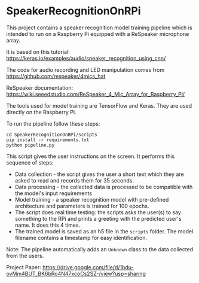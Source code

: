 # SpeakerRecognitionOnRPi

This project contains a speaker recognition model training pipeline which is intended to run on a Raspberry Pi equipped with a ReSpeaker microphone array.

It is based on this tutorial: https://keras.io/examples/audio/speaker_recognition_using_cnn/

The code for audio recording and LED manipulation comes from https://github.com/respeaker/4mics_hat

ReSpeaker documentation: https://wiki.seeedstudio.com/ReSpeaker_4_Mic_Array_for_Raspberry_Pi/

The tools used for model training are TensorFlow and Keras. They are used directly on the Raspberry Pi.

To run the pipeline follow these steps:
```
cd SpeakerRecognitionOnRPi/scripts
pip install -r requirements.txt
python pipeline.py
```

This script gives the user instructions on the screen.
It performs this sequence of steps:
- Data collection - the script gives the user a short text which they are asked to read and records them for 35 seconds.
- Data processing - the collected data is processed to be compatible with the model's input requirements
- Model training - a speaker recognition model with pre-defined architecture and parameters is trained for 100 epochs.
- The script does real time testing: the scripts asks the user(s) to say something to the RPi and prints a greeting with
the predicted user's name. It does this 4 times.
- The trained model is saved as an h5 file in the `scripts` folder. The model filename contains a timestamp for easy identification.

Note: The pipeline automatically adds an `Unknown` class to the data collected from the users.

Project Paper: https://drive.google.com/file/d/1bdu-ovMm4BUT_BK6bRo4N47xcoCs2SZ-/view?usp=sharing
